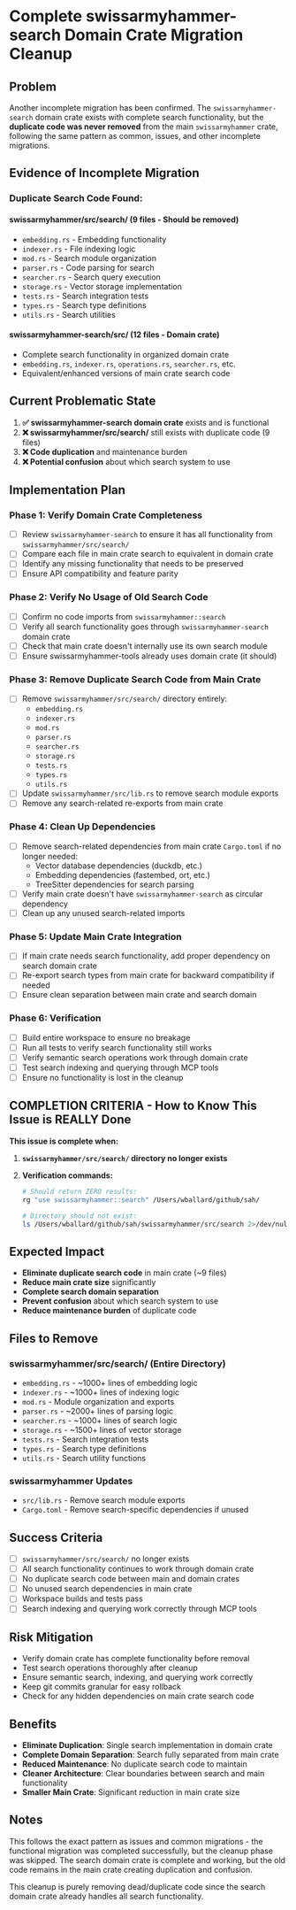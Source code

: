# Complete swissarmyhammer-search Domain Crate Migration Cleanup

## Problem
Another incomplete migration has been confirmed. The `swissarmyhammer-search` domain crate exists with complete search functionality, but the **duplicate code was never removed** from the main `swissarmyhammer` crate, following the same pattern as common, issues, and other incomplete migrations.

## Evidence of Incomplete Migration

### **Duplicate Search Code Found:**

#### **swissarmyhammer/src/search/** (9 files - Should be removed)
- `embedding.rs` - Embedding functionality
- `indexer.rs` - File indexing logic
- `mod.rs` - Search module organization  
- `parser.rs` - Code parsing for search
- `searcher.rs` - Search query execution
- `storage.rs` - Vector storage implementation
- `tests.rs` - Search integration tests
- `types.rs` - Search type definitions
- `utils.rs` - Search utilities

#### **swissarmyhammer-search/src/** (12 files - Domain crate)
- Complete search functionality in organized domain crate
- `embedding.rs`, `indexer.rs`, `operations.rs`, `searcher.rs`, etc.
- Equivalent/enhanced versions of main crate search code

## Current Problematic State
1. **✅ swissarmyhammer-search domain crate** exists and is functional
2. **❌ swissarmyhammer/src/search/** still exists with duplicate code (9 files)
3. **❌ Code duplication** and maintenance burden
4. **❌ Potential confusion** about which search system to use

## Implementation Plan

### Phase 1: Verify Domain Crate Completeness
- [ ] Review `swissarmyhammer-search` to ensure it has all functionality from `swissarmyhammer/src/search/`
- [ ] Compare each file in main crate search to equivalent in domain crate
- [ ] Identify any missing functionality that needs to be preserved
- [ ] Ensure API compatibility and feature parity

### Phase 2: Verify No Usage of Old Search Code
- [ ] Confirm no code imports from `swissarmyhammer::search`
- [ ] Verify all search functionality goes through `swissarmyhammer-search` domain crate
- [ ] Check that main crate doesn't internally use its own search module
- [ ] Ensure swissarmyhammer-tools already uses domain crate (it should)

### Phase 3: Remove Duplicate Search Code from Main Crate
- [ ] Remove `swissarmyhammer/src/search/` directory entirely:
  - `embedding.rs`
  - `indexer.rs` 
  - `mod.rs`
  - `parser.rs`
  - `searcher.rs`
  - `storage.rs`
  - `tests.rs`
  - `types.rs`
  - `utils.rs`
- [ ] Update `swissarmyhammer/src/lib.rs` to remove search module exports
- [ ] Remove any search-related re-exports from main crate

### Phase 4: Clean Up Dependencies
- [ ] Remove search-related dependencies from main crate `Cargo.toml` if no longer needed:
  - Vector database dependencies (duckdb, etc.)
  - Embedding dependencies (fastembed, ort, etc.)  
  - TreeSitter dependencies for search parsing
- [ ] Verify main crate doesn't have `swissarmyhammer-search` as circular dependency
- [ ] Clean up any unused search-related imports

### Phase 5: Update Main Crate Integration
- [ ] If main crate needs search functionality, add proper dependency on search domain crate
- [ ] Re-export search types from main crate for backward compatibility if needed
- [ ] Ensure clean separation between main crate and search domain

### Phase 6: Verification
- [ ] Build entire workspace to ensure no breakage
- [ ] Run all tests to verify search functionality still works
- [ ] Verify semantic search operations work through domain crate
- [ ] Test search indexing and querying through MCP tools
- [ ] Ensure no functionality is lost in the cleanup

## COMPLETION CRITERIA - How to Know This Issue is REALLY Done

**This issue is complete when:**

1. **`swissarmyhammer/src/search/` directory no longer exists**

2. **Verification commands:**
   ```bash
   # Should return ZERO results:
   rg "use swissarmyhammer::search" /Users/wballard/github/sah/
   
   # Directory should not exist:
   ls /Users/wballard/github/sah/swissarmyhammer/src/search 2>/dev/null || echo "Directory removed successfully"
   ```

## Expected Impact
- **Eliminate duplicate search code** in main crate (~9 files)
- **Reduce main crate size** significantly 
- **Complete search domain separation**
- **Prevent confusion** about which search system to use
- **Reduce maintenance burden** of duplicate code

## Files to Remove

### swissarmyhammer/src/search/ (Entire Directory)
- `embedding.rs` - ~1000+ lines of embedding logic
- `indexer.rs` - ~1000+ lines of indexing logic
- `mod.rs` - Module organization and exports
- `parser.rs` - ~2000+ lines of parsing logic
- `searcher.rs` - ~1000+ lines of search logic  
- `storage.rs` - ~1500+ lines of vector storage
- `tests.rs` - Search integration tests
- `types.rs` - Search type definitions
- `utils.rs` - Search utility functions

### swissarmyhammer Updates
- `src/lib.rs` - Remove search module exports
- `Cargo.toml` - Remove search-specific dependencies if unused

## Success Criteria
- [ ] `swissarmyhammer/src/search/` no longer exists
- [ ] All search functionality continues to work through domain crate
- [ ] No duplicate search code between main and domain crates
- [ ] No unused search dependencies in main crate
- [ ] Workspace builds and tests pass
- [ ] Search indexing and querying work correctly through MCP tools

## Risk Mitigation
- Verify domain crate has complete functionality before removal
- Test search operations thoroughly after cleanup
- Ensure semantic search, indexing, and querying work correctly
- Keep git commits granular for easy rollback
- Check for any hidden dependencies on main crate search code

## Benefits
- **Eliminate Duplication**: Single search implementation in domain crate
- **Complete Domain Separation**: Search fully separated from main crate
- **Reduced Maintenance**: No duplicate search code to maintain
- **Cleaner Architecture**: Clear boundaries between search and main functionality
- **Smaller Main Crate**: Significant reduction in main crate size

## Notes
This follows the exact pattern as issues and common migrations - the functional migration was completed successfully, but the cleanup phase was skipped. The search domain crate is complete and working, but the old code remains in the main crate creating duplication and confusion.

This cleanup is purely removing dead/duplicate code since the search domain crate already handles all search functionality.